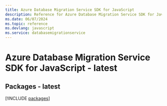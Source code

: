 ```yaml
---
title: Azure Database Migration Service SDK for JavaScript
description: Reference for Azure Database Migration Service SDK for JavaScript
ms.date: 06/07/2024
ms.topic: reference
ms.devlang: javascript
ms.service: databasemigrationservice
---
```

# Azure Database Migration Service SDK for JavaScript - latest
## Packages - latest
[!INCLUDE [packages](database-migration-service-index.md)]
